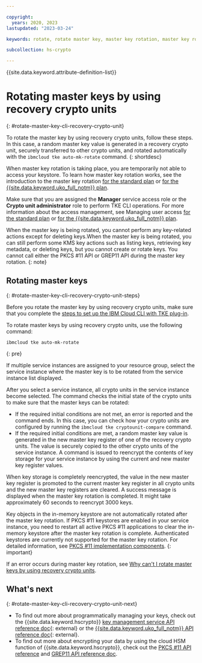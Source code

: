 ```yaml
---

copyright:
  years: 2020, 2023
lastupdated: "2023-03-24"

keywords: rotate, rotate master key, master key rotation, master key rolling, rewrap root key, reencrypt root key

subcollection: hs-crypto

---
```


{{site.data.keyword.attribute-definition-list}}




# Rotating master keys by using recovery crypto units
{: #rotate-master-key-cli-recovery-crypto-unit}

To rotate the master key by using recovery crypto units, follow these steps. In this case, a random master key value is generated in a recovery crypto unit, securely transferred to other crypto units, and rotated automatically with the `ibmcloud tke auto-mk-rotate` command.
{: shortdesc}



When master key rotation is taking place, you are temporarily not able to access your keystore. To learn how master key rotation works, see the introduction to the master key rotation [for the standard plan](/docs/hs-crypto?topic=hs-crypto-master-key-rotation-intro) or [for the {{site.data.keyword.uko_full_notm}} plan](/docs/hs-crypto?topic=hs-crypto-uko-master-key-rotation-intro).

Make sure that you are assigned the **Manager** service access role or the **Crypto unit administrator** role to perform TKE CLI operations. For more information about the access management, see Managing user access [for the standard plan](/docs/hs-crypto?topic=hs-crypto-manage-access) or [for the {{site.data.keyword.uko_full_notm}} plan](/docs/hs-crypto?topic=hs-crypto-uko-manage-access).



When the master key is being rotated, you cannot perform any key-related actions except for deleting keys.</master-key-old>When the master key is being rotated, you can still perform some KMS key actions such as listing keys, retrieving key metadata, or deleting keys, but you cannot create or rotate keys. You cannot call either the PKCS #11 API or GREP11 API during the master key rotation.
{: note}

## Rotating master keys
{: #rotate-master-key-cli-recovery-crypto-unit-steps}

Before you rotate the master key by using recovery crypto units, make sure that you complete the [steps to set up the IBM Cloud CLI with TKE plug-in](/docs/hs-crypto?topic=hs-crypto-initialize-hsm-prerequisite).

To rotate master keys by using recovery crypto units, use the following command:

```
ibmcloud tke auto-mk-rotate
```
{: pre}

If multiple service instances are assigned to your resource group, select the service instance where the master key is to be rotated from the service instance list displayed.

After you select a service instance, all crypto units in the service instance become selected. The command checks the initial state of the crypto units to make sure that the master keys can be rotated:

* If the required initial conditions are not met, an error is reported and the command ends. In this case, you can check how your crypto units are configured by running the `ibmcloud tke cryptounit-compare` command.
* If the required initial conditions are met, a random master key value is generated in the new master key register of one of the recovery crypto units. The value is securely copied to the other crypto units of the service instance. A command is issued to reencrypt the contents of key storage for your service instance by using the current and new master key register values.

When key storage is completely reencrypted, the value in the new master key register is promoted to the current master key register in all crypto units and the new master key registers are cleared. A success message is displayed when the master key rotation is completed. It might take approximately 60 seconds to reencrypt 3000 keys.


Key objects in the in-memory keystore are not automatically rotated after the master key rotation. If PKCS #11 keystores are enabled in your service instance, you need to restart all active PKCS #11 applications to clear the in-memory keystore after the master key rotation is complete. Authenticated keystores are currently not supported for the master key rotation. For detailed information, see [PKCS #11 implementation components](/docs/hs-crypto?topic=hs-crypto-uko-pkcs11-intro#uko-pkcs11-components).
{: important}


If an error occurs during master key rotation, see [Why can't I rotate master keys by using recovery crypto units](/docs/hs-crypto?topic=hs-crypto-troubleshoot-master-key-rotation-recovery-crypto-units).

## What's next
{: #rotate-master-key-cli-recovery-crypto-unit-next}


- To find out more about programmatically managing your keys, check out the {{site.data.keyword.hscrypto}} [key management service API reference doc](/apidocs/hs-crypto){: external} or the [{{site.data.keyword.uko_full_notm}} API reference doc](/apidocs/uko){: external}.
- To find out more about encrypting your data by using the cloud HSM function of {{site.data.keyword.hscrypto}}, check out the [PKCS #11 API reference](/docs/hs-crypto?topic=hs-crypto-pkcs11-api-ref) and [GREP11 API reference doc](/docs/hs-crypto?topic=hs-crypto-grep11-api-ref).
